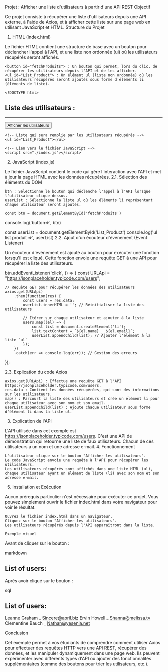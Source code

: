 Projet : Afficher une liste d'utilisateurs à partir d'une API REST
Objectif

Ce projet consiste à récupérer une liste d'utilisateurs depuis une API externe, à l'aide de Axios, et à afficher cette liste sur une page web en utilisant JavaScript et HTML.
Structure du Projet
1. HTML (index.html)

Le fichier HTML contient une structure de base avec un bouton pour déclencher l'appel à l'API, et une liste non ordonnée (ul) où les utilisateurs récupérés seront affichés.

    <button id="fetchProduits"> : Un bouton qui permet, lors du clic, de récupérer les utilisateurs depuis l'API et de les afficher.
    <ul id="List_Product"> : Un élément ul (liste non ordonnée) où les utilisateurs récupérés seront ajoutés sous forme d'éléments li (éléments de liste).

    <!DOCTYPE html>
<html lang="en">
<head>
    <meta charset="UTF-8">
    <meta name="viewport" content="width=device-width, initial-scale=1.0">
    <title>Rest API</title>
    <!-- Inclusion de la librairie Axios -->
    <script src="https://cdn.jsdelivr.net/npm/axios/dist/axios.min.js"></script>
</head>
<body>
    <h2>Liste des utilisateurs :</h2>
    <hr/>
    <!-- Bouton pour récupérer les utilisateurs -->
    <button id="fetchProduits">Afficher les utilisateurs</button>
    
    <!-- Liste qui sera remplie par les utilisateurs récupérés -->
    <ul id="List_Product"></ul>

    <!-- Lien vers le fichier JavaScript -->
    <script src="./index.js"></script>
</body>
</html>


2. JavaScript (index.js)

Le fichier JavaScript contient le code qui gère l'interaction avec l'API et met à jour la page HTML avec les données récupérées.
2.1. Sélection des éléments du DOM

    btn : Sélectionne le bouton qui déclenche l'appel à l'API lorsque l'utilisateur clique dessus.
    userList : Sélectionne la liste ul où les éléments li représentant chaque utilisateur seront ajoutés.  

    const btn = document.getElementById('fetchProduits')
console.log('button=>', btn)

const userList = document.getElementById('List_Product')
console.log('ul list produit =>', userList)
  2.2. Ajout d'un écouteur d'événement (Event Listener)

Un écouteur d'événement est ajouté au bouton pour exécuter une fonction lorsqu'il est cliqué. Cette fonction envoie une requête GET à une API pour récupérer la liste des utilisateurs.

btn.addEventListener('click', () => {
    const URLApi = "https://jsonplaceholder.typicode.com/users";

    // Requête GET pour récupérer les données des utilisateurs
    axios.get(URLApi)
        .then(function(res) {
            const users = res.data;
            userList.innerHTML = ''; // Réinitialiser la liste des utilisateurs

            // Itérer sur chaque utilisateur et ajouter à la liste
            users.map((el) => {
                const list = document.createElement('li');
                list.textContent = `${el.name} _ ${el.email}`;
                userList.appendChild(list); // Ajouter l'élément à la liste `ul`
            });
        })
        .catch(err => console.log(err)); // Gestion des erreurs
});


2.3. Explication du code Axios

    axios.get(URLApi) : Effectue une requête GET à l'API https://jsonplaceholder.typicode.com/users.
    res.data : Contient les données récupérées, qui sont des informations sur les utilisateurs.
    map() : Parcourt la liste des utilisateurs et crée un élément li pour chaque utilisateur avec son nom et son email.
    userList.appendChild(list) : Ajoute chaque utilisateur sous forme d'élément li dans la liste ul.

3. Explication de l'API

L'API utilisée dans cet exemple est https://jsonplaceholder.typicode.com/users. C'est une API de démonstration qui retourne une liste de faux utilisateurs. Chacun de ces utilisateurs a un nom et une adresse e-mail.
4. Fonctionnement

    L'utilisateur clique sur le bouton "Afficher les utilisateurs".
    Le code JavaScript envoie une requête à l'API pour récupérer les utilisateurs.
    Les utilisateurs récupérés sont affichés dans une liste HTML (ul), chaque utilisateur ayant un élément de liste (li) avec son nom et son adresse e-mail.

5. Installation et Exécution

Aucun prérequis particulier n'est nécessaire pour exécuter ce projet. Vous pouvez simplement ouvrir le fichier index.html dans votre navigateur pour voir le résultat.

    Ouvrez le fichier index.html dans un navigateur.
    Cliquez sur le bouton "Afficher les utilisateurs".
    Les utilisateurs récupérés depuis l'API apparaîtront dans la liste.

    Exemple visuel

Avant de cliquer sur le bouton :

markdown

List of users:
------------------

Après avoir cliqué sur le bouton :

sql

List of users:
------------------
Leanne Graham _ Sincere@april.biz
Ervin Howell _ Shanna@melissa.tv
Clementine Bauch _ Nathan@yesenia.net

Conclusion

Cet exemple permet à vos étudiants de comprendre comment utiliser Axios pour effectuer des requêtes HTTP vers une API REST, récupérer des données, et les manipuler dynamiquement dans une page web. Ils peuvent expérimenter avec différents types d'API ou ajouter des fonctionnalités supplémentaires (comme des boutons pour trier les utilisateurs, etc.).
